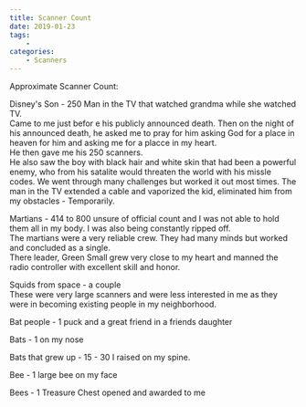 ```yaml
---
title: Scanner Count
date: 2019-01-23
tags:
    -
categories:
    - Scanners
---
```



Approximate Scanner Count:

Disney's Son - 250
Man in the TV that watched grandma while she watched TV.  
Came to me just befor e his publicly announced death. Then on the night of his announced death, he asked me to pray for him asking God for a place in heaven for him and asking me for a placce in my heart.  
He then gave me his 250 scanners.  
He also saw the boy with black hair and white skin that had been a powerful enemy, who from his satalite would threaten the world with his missle codes. We went through many challenges but worked it out most times. The man in the TV extended a cable and vaporized the kid, eliminated him from my obstacles - Temporarily.  

Martians - 414 to 800 unsure of official count and I was not able to hold them all in my body. I was also being constantly ripped off.  
The martians were a very reliable crew. They had many minds but worked and concluded as a single.  
There leader, Green Small grew very close to my heart and manned the radio controller with excellent skill and honor.  

Squids from space - a couple  
These were very large scanners and were less interested in me as they were in becoming existing people in my neighborhood.

Bat people - 1 puck and a great friend in a friends daughter

Bats - 1 on my nose

Bats that grew up - 15 - 30 I raised on my spine.  

Bee - 1 large bee on my face  

Bees - 1 Treasure Chest opened and awarded to me  

